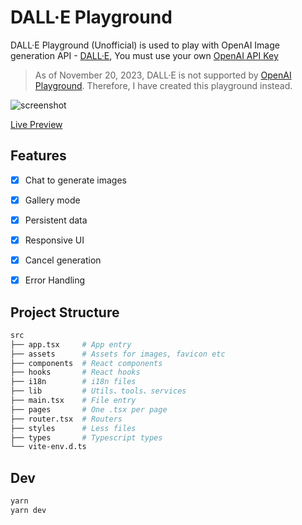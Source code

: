 # DALL·E Playground

DALL·E Playground (Unofficial) is used to play with OpenAI Image generation API - [DALL·E](https://openai.com/dall-e-3), You must use your own [OpenAI API Key](https://platform.openai.com/account/api-keys)

> As of November 20, 2023, DALL·E is not supported by [OpenAI Playground](https://platform.openai.com/playground). Therefore, I have created this playground instead.

![screenshot](./screenshots/screenshot.png)

[Live Preview](https://dalle3-playground.pages.dev)


## Features

- [x] Chat to generate images
- [x] Gallery mode
- [x] Persistent data
- [x] Responsive UI
- [x] Cancel generation
- [x] Error Handling


## Project Structure

```sh
src
├── app.tsx     # App entry
├── assets      # Assets for images, favicon etc
├── components  # React components
├── hooks       # React hooks
├── i18n        # i18n files
├── lib         # Utils、tools、services
├── main.tsx    # File entry
├── pages       # One .tsx per page
├── router.tsx  # Routers
├── styles      # Less files
├── types       # Typescript types
└── vite-env.d.ts
```


## Dev

```sh
yarn
yarn dev
```

